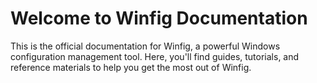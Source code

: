 # Welcome to Winfig Documentation

This is the official documentation for Winfig, a powerful Windows configuration management tool. Here, you'll find guides, tutorials, and reference materials to help you get the most out of Winfig.
